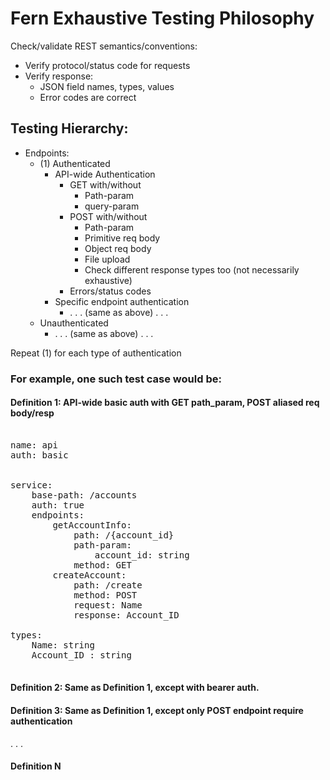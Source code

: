 # Fern Exhaustive Testing Philosophy

Check/validate REST semantics/conventions:
* Verify protocol/status code for requests
* Verify response:
  * JSON field names, types, values 
  * Error codes are correct 
    
## Testing Hierarchy: 
* Endpoints: 
  * (1) Authenticated
    *  API-wide Authentication 
       *  GET with/without 
          *  Path-param
          *  query-param
       *  POST with/without 
          *  Path-param
          *  Primitive req body
          *  Object req body
          *  File upload 
          *  Check different response types too (not necessarily exhaustive)
       * Errors/status codes 
    *  Specific endpoint authentication 
       *  . . . (same as above) . . . 
  * Unauthenticated 
    *  . . . (same as above) . . . 

Repeat (1) for each type of authentication

### For example, one such test case would be: 

#### Definition 1: API-wide basic auth with GET path_param, POST aliased req body/resp

<pre>
<!-- api.yml -->
name: api
auth: basic

<!-- definition1.yml -->
service: 
    base-path: /accounts
    auth: true
    endpoints: 
        getAccountInfo:
            path: /{account_id}
            path-param: 
                account_id: string
            method: GET
        createAccount: 
            path: /create
            method: POST 
            request: Name 
            response: Account_ID
            <!-- try different req/resp body types in same definition -->
types: 
    Name: string 
    Account_ID : string

</pre>
  
#### Definition 2: Same as Definition 1, except with bearer auth. 

#### Definition 3: Same as Definition 1, except only POST endpoint require authentication

. . . 

#### Definition N

